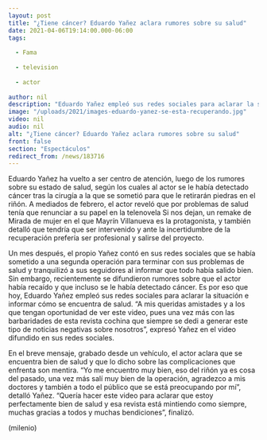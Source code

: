 ```yaml
---
layout: post
title: "¿Tiene cáncer? Eduardo Yañez aclara rumores sobre su salud"
date: 2021-04-06T19:14:00.000-06:00
tags:
  
  - Fama
  
  - television
  
  - actor
  
author: nil
description: "Eduardo Yañez empleó sus redes sociales para aclarar la situación e informar cómo se encuentra de salud. "
image: "/uploads/2021/images-eduardo-yanez-se-esta-recuperando.jpg"
video: nil
audio: nil
alt: "¿Tiene cáncer? Eduardo Yañez aclara rumores sobre su salud"
front: false
section: "Espectáculos"
redirect_from: /news/183716
---
```


Eduardo Yañez ha vuelto a ser centro de atención, luego de los rumores sobre su estado de salud, según los cuales al actor se le había detectado cáncer tras la cirugía a la que se sometió para que le retirarán piedras en el riñón. A mediados de febrero, el actor reveló que por problemas de salud tenía que renunciar a su papel en la telenovela Si nos dejan, un remake de Mirada de mujer en el que Mayrín Villanueva es la protagonista, y también detalló que tendría que ser intervenido y ante la incertidumbre de la recuperación prefería ser profesional y salirse del proyecto. 

Un mes después, el propio Yañez contó en sus redes sociales que se había sometido a una segunda operación para terminar con sus problemas de salud y tranquilizó a sus seguidores al informar que todo había salido bien. Sin embargo, recientemente se difundieron rumores sobre que el actor había recaído y que incluso se le había detectado cáncer. Es por eso que hoy, Eduardo Yañez empleó sus redes sociales para aclarar la situación e informar cómo se encuentra de salud. “A mis queridas amistades y a los que tengan oportunidad de ver este video, pues una vez más con las barbaridades de esta revista cochina que siempre se dedi a generar este tipo de noticias negativas sobre nosotros”, expresó Yañez en el video difundido en sus redes sociales. 

En el breve mensaje, grabado desde un vehículo, el actor aclara que se encuentra bien de salud y que lo dicho sobre las complicaciones que enfrenta son mentira. “Yo me encuentro muy bien, eso del riñón ya es cosa del pasado, una vez más salí muy bien de la operación, agradezco a mis doctores y también a todo el público que se está preocupando por mí”, detalló Yañez. “Quería hacer este video para aclarar que estoy perfectamente bien de salud y esa revista está mintiendo como siempre, muchas gracias a todos y muchas bendiciones”, finalizó.


(milenio)